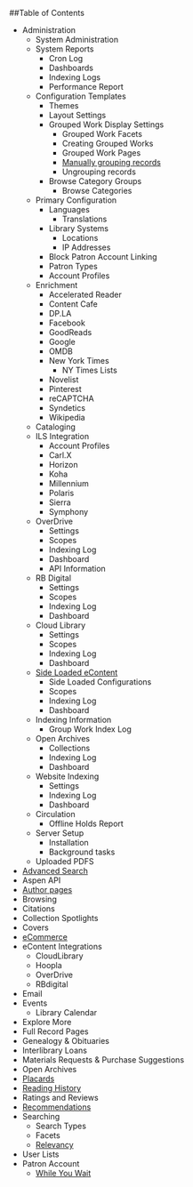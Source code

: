 ##Table of Contents
- Administration
  - System Administration
  - System Reports
    - Cron Log
    - Dashboards
    - Indexing Logs
    - Performance Report
  - Configuration Templates
    - Themes
    - Layout Settings
    - Grouped Work Display Settings
      - Grouped Work Facets
      - Creating Grouped Works
      - Grouped Work Pages
      - [Manually grouping records](/Admin/HelpManual?page=Manually-grouping-records)
      - Ungrouping records
    - Browse Category Groups
      - Browse Categories
  - Primary Configuration
    - Languages
      - Translations
    - Library Systems
      - Locations 
      - IP Addresses
    - Block Patron Account Linking
    - Patron Types
    - Account Profiles
  - Enrichment
    - Accelerated Reader
    - Content Cafe
    - DP.LA
    - Facebook
    - GoodReads
    - Google
    - OMDB
    - New York Times
      - NY Times Lists
    - Novelist
    - Pinterest
    - reCAPTCHA
    - Syndetics
    - Wikipedia
  - Cataloging 
  - ILS Integration
    - Account Profiles
    - Carl.X
    - Horizon
    - Koha
    - Millennium
    - Polaris
    - Sierra
    - Symphony
  - OverDrive
    - Settings
     - Scopes
    - Indexing Log
    - Dashboard
    - API Information
  - RB Digital
    - Settings 
     - Scopes 
    - Indexing Log 
    - Dashboard
  - Cloud Library
    - Settings 
     - Scopes 
    - Indexing Log 
    - Dashboard
  - [Side Loaded eContent](/Admin/HelpManual?page=Side-Loaded-eContent)
    - Side Loaded Configurations
     - Scopes
    - Indexing Log
    - Dashboard
  - Indexing Information
    - Group Work Index Log
  - Open Archives
    - Collections
    - Indexing Log
    - Dashboard
  - Website Indexing
    - Settings
    - Indexing Log
    - Dashboard
  - Circulation
    - Offline Holds Report
  - Server Setup
    - Installation
    - Background tasks
  - Uploaded PDFS
- [Advanced Search](/Admin/HelpManual?page=Advanced%20Search)
- Aspen API
- [Author pages](/Admin/HelpManual?page=Author-Pages)
- Browsing
- Citations
- Collection Spotlights
- Covers
- [eCommerce](/Admin/HelpManual?page=eCommerce)
- eContent Integrations
  - CloudLibrary
  - Hoopla
  - OverDrive
  - RBdigital
- Email
- Events
  - Library Calendar
- Explore More
- Full Record Pages
- Genealogy & Obituaries
- Interlibrary Loans
- Materials Requests & Purchase Suggestions
- Open Archives
- [Placards](/Admin/HelpManual?page=Placards)
- [Reading History](/Admin/HelpManual?page=Reading-History)
- Ratings and Reviews
- [Recommendations](/Admin/HelpManual?page=Recommendations)
- Searching
  - Search Types
  - Facets
  - [Relevancy](/Admin/HelpManual?page=Search-Relevancy)
- User Lists
- Patron Account
  - [While You Wait](/Admin/HelpManual?page=While-You-Wait)
